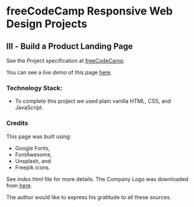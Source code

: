 # freeCodeCamp Responsive Web Design Projects

##  &#8546; - Build a Product Landing Page

See the Project specification at [freeCodeCamp](https://learn.freecodecamp.org/responsive-web-design/responsive-web-design-projects/build-a-product-landing-page).

You can see a _live demo_ of this page [here](https://marcusreaiche.github.io/build-a-product-landing-page).


### Technology Stack:

* To complete this project we used plain vanilla HTML, CSS, and JavaScript.

### Credits

This page was built using:

* Google Fonts,
* FontAwesome, 
* Unsplash, and
* Freepik icons.

See _index.html_ file for more details. The Company Logo was downloaded from [here](https://cdn.clipart.email/4568ce9eb18b505f69c34d1d40b7c783_running-greyhound-silhouette-at-getdrawingscom-free-for-_1240-1240.jpeg).

The author would like to express his gratitude to all these sources.
